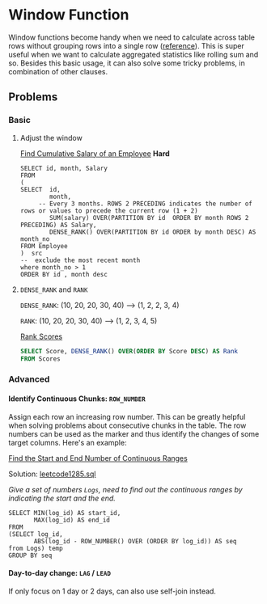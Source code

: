# Window Function

Window functions become handy when we need to calculate across table rows without grouping rows into a single row ([reference](https://mode.com/sql-tutorial/sql-window-functions/)). This is super useful when we want to calculate aggregated statistics like rolling sum and so. Besides this basic usage, it can also solve some tricky problems, in combination of other clauses.



## Problems

### Basic

1. Adjust the window

   [Find Cumulative Salary of an Employee](https://leetcode.com/problems/find-cumulative-salary-of-an-employee/) **Hard**

   ```mysql
   SELECT id, month, Salary
   FROM
   (
   SELECT  id, 
           month, 
   		-- Every 3 months. ROWS 2 PRECEDING indicates the number of rows or values to precede the current row (1 + 2)
           SUM(salary) OVER(PARTITION BY id  ORDER BY month ROWS 2 PRECEDING) AS Salary, 
           DENSE_RANK() OVER(PARTITION BY id ORDER by month DESC) AS month_no
   FROM Employee
   )  src
   --  exclude the most recent month
   where month_no > 1
   ORDER BY id , month desc
   ```

2. `DENSE_RANK` and `RANK`

   `DENSE_RANK`: (10, 20, 20, 30, 40)  --> (1, 2, 2, 3, 4)

   `RANK`: (10, 20, 20, 30, 40) --> (1, 2, 3, 4, 5)

   [Rank Scores](https://leetcode.com/problems/rank-scores/)

   ```sql
   SELECT Score, DENSE_RANK() OVER(ORDER BY Score DESC) AS Rank
   FROM Scores
   ```

   

### Advanced

#### Identify Continuous Chunks: `ROW_NUMBER` 

Assign each row an increasing row number. This can be greatly helpful when solving problems about consecutive chunks in the table. The row numbers can be used as the marker and thus identify the changes of some target columns. Here's an example:

[Find the Start and End Number of Continuous Ranges](https://leetcode.com/problems/find-the-start-and-end-number-of-continuous-ranges/)

Solution: [leetcode1285.sql](https://github.com/yangmexi/practice-sql/blob/master/LeetCode/window-function/leetcode1285.sql)

*Give a set of numbers `Logs`, need to find out the continuous ranges by indicating the start and the end.*

```mysql
SELECT MIN(log_id) AS start_id,
       MAX(log_id) AS end_id
FROM
(SELECT log_id,
       ABS(log_id - ROW_NUMBER() OVER (ORDER BY log_id)) AS seq
from Logs) temp
GROUP BY seq
```

#### Day-to-day change: `LAG` / `LEAD`

If only focus on 1 day or 2 days, can also use self-join instead. 